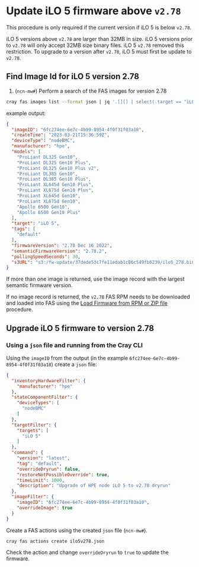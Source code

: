# Update iLO 5 firmware above `v2.78`

This procedure is only required if the current version if iLO 5 is below `v2.78`.

iLO 5 versions above `v2.78` are larger than 32MB in size.  iLO 5 versions prior to `v2.78` will only accept 32MB size binary files.  iLO 5 `v2.78` removed this restriction.  To upgrade to a version after `v2.78`, iLO 5 must first be update to `v2.78`.

## Find Image Id for iLO 5 version 2.78

1. (`ncn-mw#`) Perform a search of the FAS images for version 2.78

```bash
cray fas images list --format json | jq '.[][] | select(.target == "iLO 5")' | jq 'select(.firmwareVersion | contains("2.78"))'
```

example output:

```json
{
  "imageID": "6fc274ee-6e7c-4b99-8954-4f0f31f03a18",
  "createTime": "2023-03-21T15:36:59Z",
  "deviceType": "nodeBMC",
  "manufacturer": "hpe",
  "models": [
    "ProLiant DL325 Gen10",
    "ProLiant DL325 Gen10 Plus",
    "ProLiant DL325 Gen10 Plus v2",
    "ProLiant DL385 Gen10",
    "ProLiant DL385 Gen10 Plus",
    "ProLiant XL645d Gen10 Plus",
    "ProLiant XL675d Gen10 Plus",
    "ProLiant XL645d Gen10",
    "ProLiant XL675d Gen10",
    "Apollo 6500 Gen10",
    "Apollo 6500 Gen10 Plus"
  ],
  "target": "iLO 5",
  "tags": [
    "default"
  ],
  "firmwareVersion": "2.78 Dec 16 2022",
  "semanticFirmwareVersion": "2.78.2",
  "pollingSpeedSeconds": 30,
  "s3URL": "s3:/fw-update/37dede53c7fe11edab1c86c549fb0239/ilo5_278.bin"
}
```

If more than one image is returned, use the image record with the largest semantic firmware version.

If no image record is returned, the `v2.78` FAS RPM needs to be downloaded and loaded into FAS
using the [Load Firmware from RPM or ZIP file](FAS_Admin_Procedures.md#load-firmware-from-rpm-or-zip-file) procedure.

## Upgrade iLO 5 firmware to version 2.78

### Using a `json` file and running from the Cray CLI

Using the `imageID` from the output (in the example `6fc274ee-6e7c-4b99-8954-4f0f31f03a18`)
create a `json` file:

```json
{
  "inventoryHardwareFilter": {
    "manufacturer": "hpe"
  },
  "stateComponentFilter": {
    "deviceTypes": [
      "nodeBMC"
    ]
  },
  "targetFilter": {
    "targets": [
      "iLO 5"
    ]
  },
  "command": {
    "version": "latest",
    "tag": "default",
    "overrideDryrun": false,
    "restoreNotPossibleOverride": true,
    "timeLimit": 1000,
    "description": "Upgrade of HPE node iLO 5 to v2.78 dryrun"
  },
  "imageFilter": {
    "imageID": "6fc274ee-6e7c-4b99-8954-4f0f31f03a18",
    "overrideImage": true
  }
}
```

Create a FAS actions using the created `json` file (`ncn-mw#`).

```bash
cray fas actions create ilo5v278.json
```

Check the action and change `overrideDryrun` to `true` to update the firmware.
